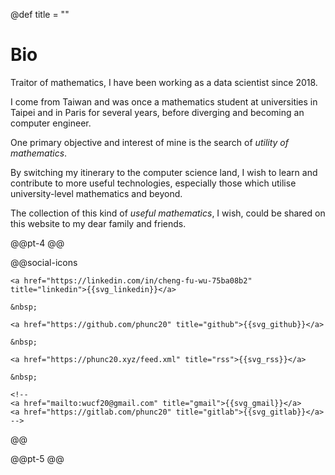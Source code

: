@def title = ""
# Bio

Traitor of mathematics, I have been working as a data scientist since 2018.

I come from Taiwan and was once a mathematics student at universities in Taipei and
in Paris for several years, before diverging and becoming an computer engineer.

One primary objective and interest of mine is the search of
_utility of mathematics_.

By switching my itinerary to the computer science land, I wish to learn and contribute to
more useful technologies, especially those which utilise university-level mathematics
and beyond.

The collection of this kind of _useful mathematics_, I wish, could be shared on
this website to my dear family and friends.


<!-- ## License

The content of this website is under the permissive [creative commons 4.0](https://creativecommons.org/licenses/by/4.0/legalcode) license.
The code snippets can all be considered to be under the [MIT License](https://opensource.org/licenses/MIT).
If you find something useful on this site, drop me a line, it will encourage me to keep writing!

-->

@@pt-4 @@

@@social-icons
~~~
<a href="https://linkedin.com/in/cheng-fu-wu-75ba08b2" title="linkedin">{{svg_linkedin}}</a>

&nbsp;

<a href="https://github.com/phunc20" title="github">{{svg_github}}</a>

&nbsp;

<a href="https://phunc20.xyz/feed.xml" title="rss">{{svg_rss}}</a>

&nbsp;

<!--
<a href="mailto:wucf20@gmail.com" title="gmail">{{svg_gmail}}</a>
<a href="https://gitlab.com/phunc20" title="gitlab">{{svg_gitlab}}</a>
-->

~~~
@@

@@pt-5 @@

